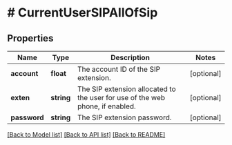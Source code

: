 # # CurrentUserSIPAllOfSip

## Properties

Name | Type | Description | Notes
------------ | ------------- | ------------- | -------------
**account** | **float** | The account ID of the SIP extension. | [optional]
**exten** | **string** | The SIP extension allocated to the user for use of the web phone, if enabled. | [optional]
**password** | **string** | The SIP extension password. | [optional]

[[Back to Model list]](../../README.md#models) [[Back to API list]](../../README.md#endpoints) [[Back to README]](../../README.md)
